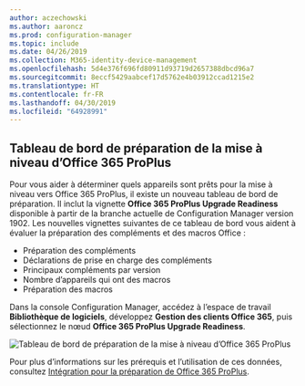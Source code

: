 ```yaml
---
author: aczechowski
ms.author: aaroncz
ms.prod: configuration-manager
ms.topic: include
ms.date: 04/26/2019
ms.collection: M365-identity-device-management
ms.openlocfilehash: 5d4e376f696fd80911d93719d2657388dbcd96a7
ms.sourcegitcommit: 8eccf5429aabcef17d5762e4b03912ccad1215e2
ms.translationtype: HT
ms.contentlocale: fr-FR
ms.lasthandoff: 04/30/2019
ms.locfileid: "64928991"
---
```

## <a name="bkmk_o365"></a> Tableau de bord de préparation de la mise à niveau d’Office 365 ProPlus

<!--4021125-->
Pour vous aider à déterminer quels appareils sont prêts pour la mise à niveau vers Office 365 ProPlus, il existe un nouveau tableau de bord de préparation. Il inclut la vignette **Office 365 ProPlus Upgrade Readiness** disponible à partir de la branche actuelle de Configuration Manager version 1902. Les nouvelles vignettes suivantes de ce tableau de bord vous aident à évaluer la préparation des compléments et des macros Office :

- Préparation des compléments
- Déclarations de prise en charge des compléments
- Principaux compléments par version
- Nombre d’appareils qui ont des macros
- Préparation des macros

Dans la console Configuration Manager, accédez à l’espace de travail **Bibliothèque de logiciels**, développez **Gestion des clients Office 365**, puis sélectionnez le nœud **Office 365 ProPlus Upgrade Readiness**.

![Tableau de bord de préparation de la mise à niveau d’Office 365 ProPlus](../../media/4021125-o365-dashboard.png)

Pour plus d’informations sur les prérequis et l’utilisation de ces données, consultez [Intégration pour la préparation de Office 365 ProPlus](https://docs.microsoft.com/sccm/sum/deploy-use/office-365-dashboard#bkmk_o365_readiness).
